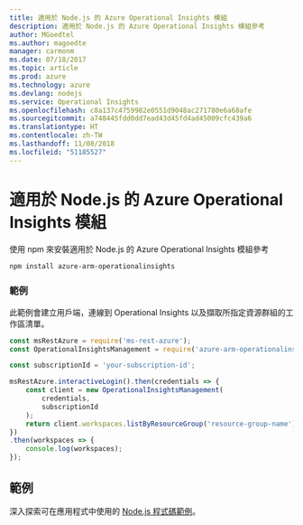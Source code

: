 ```yaml
---
title: 適用於 Node.js 的 Azure Operational Insights 模組
description: 適用於 Node.js 的 Azure Operational Insights 模組參考
author: MGoedtel
ms.author: magoedte
manager: carmonm
ms.date: 07/18/2017
ms.topic: article
ms.prod: azure
ms.technology: azure
ms.devlang: nodejs
ms.service: Operational Insights
ms.openlocfilehash: c8a137c4759982e0551d9048ac271780e6a68afe
ms.sourcegitcommit: a748445fdd0dd7ead43d45fd4ad45009cfc439a6
ms.translationtype: HT
ms.contentlocale: zh-TW
ms.lasthandoff: 11/08/2018
ms.locfileid: "51185527"
---
```

# <a name="azure-operational-insights-modules-for-nodejs"></a>適用於 Node.js 的 Azure Operational Insights 模組

使用 npm 來安裝適用於 Node.js 的 Azure Operational Insights 模組參考

```bash
npm install azure-arm-operationalinsights
```

### <a name="example"></a>範例 

此範例會建立用戶端，連線到 Operational Insights 以及擷取所指定資源群組的工作區清單。

```javascript
const msRestAzure = require('ms-rest-azure');
const OperationalInsightsManagement = require('azure-arm-operationalinsights');

const subscriptionId = 'your-subscription-id';

msRestAzure.interactiveLogin().then(credentials => {
    const client = new OperationalInsightsManagement(
        credentials,
        subscriptionId
    );
    return client.workspaces.listByResourceGroup('resource-group-name');
})
.then(workspaces => {
    console.log(workspaces);
});
``` 

## <a name="samples"></a>範例

深入探索可在應用程式中使用的 [Node.js 程式碼範例](https://azure.microsoft.com/resources/samples/?platform=nodejs)。
